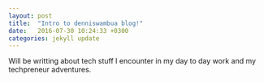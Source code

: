 ```yaml
---
layout: post
title:  "Intro to denniswambua blog!"
date:   2016-07-30 10:24:33 +0300
categories: jekyll update
---
```


Will be writting about tech stuff I encounter in my day to day work and my techpreneur adventures.
